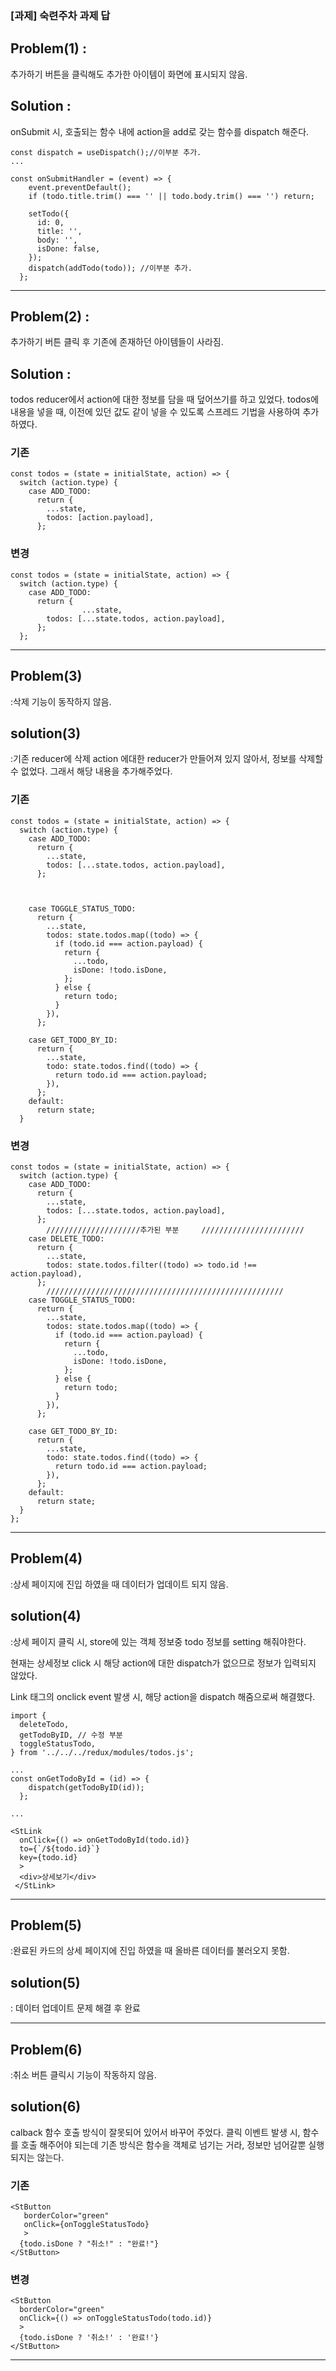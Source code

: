 ### [과제] 숙련주차 과제 답

## Problem(1) :

추가하기 버튼을 클릭해도 추가한 아이템이 화면에 표시되지 않음.

## Solution :

onSubmit 시, 호출되는 함수 내에 action을 add로 갖는 함수를 dispatch 해준다.

```
const dispatch = useDispatch();//이부분 추가.
...

const onSubmitHandler = (event) => {
    event.preventDefault();
    if (todo.title.trim() === '' || todo.body.trim() === '') return;

    setTodo({
      id: 0,
      title: '',
      body: '',
      isDone: false,
    });
    dispatch(addTodo(todo)); //이부분 추가.
  };

```

---

## Problem(2) :

추가하기 버튼 클릭 후 기존에 존재하던 아이템들이 사라짐.

## Solution :

todos reducer에서 action에 대한 정보를 담을 때 덮어쓰기를 하고 있었다.
todos에 내용을 넣을 때, 이전에 있던 값도 같이 넣을 수 있도록 스프레드 기법을 사용하여 추가하였다.

### 기존

```
const todos = (state = initialState, action) => {
  switch (action.type) {
    case ADD_TODO:
      return {
        ...state,
        todos: [action.payload],
      };
```

### 변경

```
const todos = (state = initialState, action) => {
  switch (action.type) {
    case ADD_TODO:
      return {
				...state,
        todos: [...state.todos, action.payload],
      };
  };
```

---

## Problem(3)

:삭제 기능이 동작하지 않음.

## solution(3)

:기존 reducer에 삭제 action 에대한
reducer가 만들어져 있지 않아서, 정보를 삭제할 수 없었다. 그래서 해당 내용을 추가해주었다.

### 기존

```
const todos = (state = initialState, action) => {
  switch (action.type) {
    case ADD_TODO:
      return {
        ...state,
        todos: [...state.todos, action.payload],
      };



    case TOGGLE_STATUS_TODO:
      return {
        ...state,
        todos: state.todos.map((todo) => {
          if (todo.id === action.payload) {
            return {
              ...todo,
              isDone: !todo.isDone,
            };
          } else {
            return todo;
          }
        }),
      };

    case GET_TODO_BY_ID:
      return {
        ...state,
        todo: state.todos.find((todo) => {
          return todo.id === action.payload;
        }),
      };
    default:
      return state;
  }
```

### 변경

```
const todos = (state = initialState, action) => {
  switch (action.type) {
    case ADD_TODO:
      return {
        ...state,
        todos: [...state.todos, action.payload],
      };
		/////////////////////추가된 부분     ///////////////////////
    case DELETE_TODO:
      return {
        ...state,
        todos: state.todos.filter((todo) => todo.id !== action.payload),
      };
		/////////////////////////////////////////////////////
    case TOGGLE_STATUS_TODO:
      return {
        ...state,
        todos: state.todos.map((todo) => {
          if (todo.id === action.payload) {
            return {
              ...todo,
              isDone: !todo.isDone,
            };
          } else {
            return todo;
          }
        }),
      };

    case GET_TODO_BY_ID:
      return {
        ...state,
        todo: state.todos.find((todo) => {
          return todo.id === action.payload;
        }),
      };
    default:
      return state;
  }
};
```

---

## Problem(4)

:상세 페이지에 진입 하였을 때 데이터가 업데이트 되지 않음.

## solution(4)

:상세 페이지 클릭 시, store에 있는 객체 정보중 todo 정보를 setting 해줘야한다.

현재는 상세정보 click 시 해당 action에 대한 dispatch가 없으므로 정보가 입력되지 않았다.

Link 태그의 onclick event 발생 시, 해당 action을 dispatch 해줌으로써 해결했다.

```
import {
  deleteTodo,
  getTodoByID, // 수정 부분
  toggleStatusTodo,
} from '../../../redux/modules/todos.js';

...
const onGetTodoById = (id) => {
    dispatch(getTodoByID(id));
  };

...

<StLink
  onClick={() => onGetTodoById(todo.id)}
  to={`/${todo.id}`}
  key={todo.id}
  >
  <div>상세보기</div>
 </StLink>
```

---

## Problem(5)

:완료된 카드의 상세 페이지에 진입 하였을 때 올바른 데이터를 불러오지 못함.

## solution(5)

: 데이터 업데이트 문제 해결 후 완료

---

## Problem(6)

:취소 버튼 클릭시 기능이 작동하지 않음.

## solution(6)

calback 함수 호출 방식이 잘못되어 있어서 바꾸어 주었다.
클릭 이벤트 발생 시, 함수를 호출 해주어야 되는데
기존 방식은 함수을 객체로 넘기는 거라, 정보만 넘어갈뿐 실행되지는 않는다.

### 기존

```
<StButton
   borderColor="green"
   onClick={onToggleStatusTodo}
   >
  {todo.isDone ? "취소!" : "완료!"}
</StButton>
```

### 변경

```
<StButton
  borderColor="green"
  onClick={() => onToggleStatusTodo(todo.id)}
  >
  {todo.isDone ? '취소!' : '완료!'}
</StButton>
```

---
